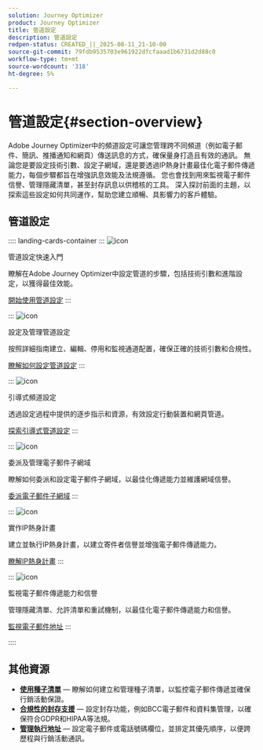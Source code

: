 ```yaml
---
solution: Journey Optimizer
product: Journey Optimizer
title: 管道設定
description: 管道設定
redpen-status: CREATED_||_2025-08-11_21-10-00
source-git-commit: 79fdb9535703e961922dfcfaaad1b6731d2d88c0
workflow-type: tm+mt
source-wordcount: '318'
ht-degree: 5%

---
```



# 管道設定{#section-overview}

Adobe Journey Optimizer中的頻道設定可讓您管理跨不同頻道（例如電子郵件、簡訊、推播通知和網頁）傳送訊息的方式，確保量身打造且有效的通訊。 無論您是要設定技術引數、設定子網域，還是要透過IP熱身計畫最佳化電子郵件傳遞能力，每個步驟都旨在增強訊息效能及法規遵循。 您也會找到用來監視電子郵件信譽、管理隱藏清單，甚至封存訊息以供稽核的工具。 深入探討前面的主題，以探索這些設定如何共同運作，幫助您建立順暢、具影響力的客戶體驗。

## 管道設定

:::: landing-cards-container
:::
![icon](https://cdn.experienceleague.adobe.com/icons/circle-play.svg?lang=zh-Hant)

管道設定快速入門

瞭解在Adobe Journey Optimizer中設定管道的步驟，包括技術引數和進階設定，以獲得最佳效能。

[開始使用管道設定](../using/configuration/get-started-configuration.md)
:::

:::
![icon](https://cdn.experienceleague.adobe.com/icons/list-check.svg?lang=zh-Hant)

設定及管理管道設定

按照詳細指南建立、編輯、停用和監視通道配置，確保正確的技術引數和合規性。

[瞭解如何設定管道設定](../using/configuration/channel-surfaces.md)
:::

:::
![icon](https://cdn.experienceleague.adobe.com/icons/gear.svg?lang=zh-Hant)

引導式頻道設定

透過設定過程中提供的逐步指示和資源，有效設定行動裝置和網頁管道。

[探索引導式管道設定](guided-setup-landing-page.md)
:::

:::
![icon](https://cdn.experienceleague.adobe.com/icons/screwdriver-wrench.svg?lang=zh-Hant)

委派及管理電子郵件子網域

瞭解如何委派和設定電子郵件子網域，以最佳化傳遞能力並維護網域信譽。

[委派電子郵件子網域](delegate-subdomains-landing-page.md)
:::

:::
![icon](https://cdn.experienceleague.adobe.com/icons/chart-line.svg?lang=zh-Hant)

實作IP熱身計畫

建立並執行IP熱身計畫，以建立寄件者信譽並增強電子郵件傳遞能力。

[瞭解IP熱身計畫](implement-ip-warmup-plan-landing-page.md)
:::

:::
![icon](https://cdn.experienceleague.adobe.com/icons/shield-halved.svg?lang=zh-Hant)

監視電子郵件傳遞能力和信譽

管理隱藏清單、允許清單和重試機制，以最佳化電子郵件傳遞能力和信譽。

[監視電子郵件地址](monitor-reputation-landing-page.md)
:::

::::


## 其他資源

- **[使用種子清單](../using/configuration/seed-lists.md)** — 瞭解如何建立和管理種子清單，以監控電子郵件傳遞並確保行銷活動保證。
- **[合規性的封存支援](../using/configuration/archiving-support.md)** — 設定封存功能，例如BCC電子郵件和資料集管理，以確保符合GDPR和HIPAA等法規。
- **[管理執行地址](../using/configuration/primary-email-addresses.md)** — 設定電子郵件或電話號碼欄位，並排定其優先順序，以便跨歷程與行銷活動通訊。

